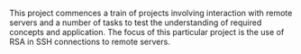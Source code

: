 This project commences a train of projects involving interaction with remote servers and a number of tasks to test the understanding of required concepts and application. The focus of this particular project is the use of RSA in SSH connections to remote servers.

